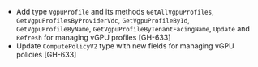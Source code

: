 * Add type `VgpuProfile` and its methods `GetAllVgpuProfiles`, `GetVgpuProfilesByProviderVdc`, `GetVgpuProfileById`, `GetVgpuProfileByName`, `GetVgpuProfileByTenantFacingName`, `Update` and `Refresh` for managing vGPU profiles [GH-633]
* Update `ComputePolicyV2` type with new fields for managing vGPU policies [GH-633]
